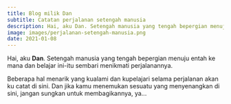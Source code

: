 ```yaml
---
title: Blog milik Dan
subtitle: Catatan perjalanan setengah manusia
description: Hai, aku Dan. Setengah manusia yang tengah bepergian menuju entah ke mana dan belajar ini-itu sembari menikmati perjalanannya.
image: images/perjalanan-setengah-manusia.png
date: 2021-01-08
---
```


Hai, aku **Dan**. Setengah manusia yang tengah bepergian menuju entah ke mana dan belajar ini-itu sembari menikmati perjalanannya.

Beberapa hal menarik yang kualami dan kupelajari selama perjalanan akan ku catat di sini. Dan jika kamu menemukan sesuatu yang menyenangkan di sini, jangan sungkan untuk membagikannya, ya...
